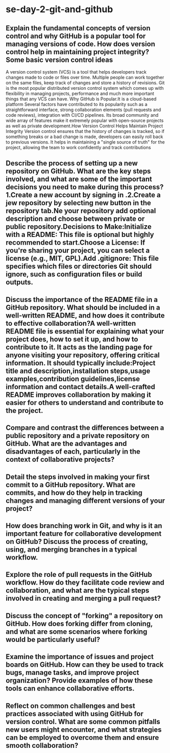 # se-day-2-git-and-github
## Explain the fundamental concepts of version control and why GitHub is a popular tool for managing versions of code. How does version control help in maintaining project integrity?Some basic version control ideas
A version control system (VCS) is a tool that helps developers track changes made to code or files over time. Multiple people can work together on the same files, keep track of changes and store a history of revisions. Git is the most popular distributed version control system which comes up with flexibility in managing projects, performance and much more important things that any VCS can have. Why GitHub is Popular.It is a cloud-based platform Several factors have contributed to its popularity such as a straightforward interface, strong collaboration elements (pull requests and code reviews), integration with CI/CD pipelines. Its broad community and wide array of features make it extremely popular with open-source projects as well as private development.How Version Control Helps Maintain Project Integrity
Version control ensures that the history of changes is tracked, so if something breaks or a bad change is made, developers can easily roll back to previous versions. It helps in maintaining a "single source of truth" for the project, allowing the team to work confidently and track contributions

## Describe the process of setting up a new repository on GitHub. What are the key steps involved, and what are some of the important decisions you need to make during this process?1.Create a new account by signing in .2.Create a jew repository by selecting new button in the repository tab.Ne your repository add optional description and choose between private or public repository.Decisions to Make:Initialize with a README: This file is optional but highly recommended to start.Choose a License: If you're sharing your project, you can select a license (e.g., MIT, GPL).Add .gitignore: This file specifies which files or directories Git should ignore, such as configuration files or build outputs.

## Discuss the importance of the README file in a GitHub repository. What should be included in a well-written README, and how does it contribute to effective collaboration?A well-written README file is essential for explaining what your project does, how to set it up, and how to contribute to it. It acts as the landing page for anyone visiting your repository, offering critical information. It should typically include:Project title and description,installation steps,usage examples,contribution guidelines,license information and contact details.A well-crafted README improves collaboration by making it easier for others to understand and contribute to the project.

## Compare and contrast the differences between a public repository and a private repository on GitHub. What are the advantages and disadvantages of each, particularly in the context of collaborative projects?

## Detail the steps involved in making your first commit to a GitHub repository. What are commits, and how do they help in tracking changes and managing different versions of your project?

## How does branching work in Git, and why is it an important feature for collaborative development on GitHub? Discuss the process of creating, using, and merging branches in a typical workflow.

## Explore the role of pull requests in the GitHub workflow. How do they facilitate code review and collaboration, and what are the typical steps involved in creating and merging a pull request?

## Discuss the concept of "forking" a repository on GitHub. How does forking differ from cloning, and what are some scenarios where forking would be particularly useful?

## Examine the importance of issues and project boards on GitHub. How can they be used to track bugs, manage tasks, and improve project organization? Provide examples of how these tools can enhance collaborative efforts.

## Reflect on common challenges and best practices associated with using GitHub for version control. What are some common pitfalls new users might encounter, and what strategies can be employed to overcome them and ensure smooth collaboration?
